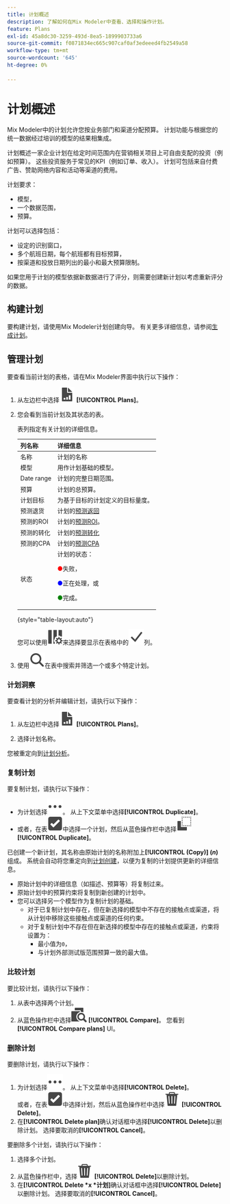 ```yaml
---
title: 计划概述
description: 了解如何在Mix Modeler中查看、选择和操作计划。
feature: Plans
exl-id: 45a8dc30-3259-493d-8ea5-1899903733a6
source-git-commit: f0871834ec665c907caf0af3edeeed4fb2549a58
workflow-type: tm+mt
source-wordcount: '645'
ht-degree: 0%

---
```


# 计划概述

Mix Modeler中的计划允许您按业务部门和渠道分配预算。 计划功能与根据您的统一数据经过培训的模型的结果相集成。

计划概述一家企业计划在给定时间范围内在营销相关项目上可自由支配的投资（例如预算）。 这些投资服务于常见的KPI（例如订单、收入）。 计划可包括来自付费广告、赞助网络内容和活动等渠道的费用。

计划要求：

- 模型，
- 一个数据范围，
- 预算。

计划可以选择包括：

- 设定的识别窗口，
- 多个航班日期，每个航班都有目标预算，
- 按渠道和投放日期列出的最小和最大预算限制。

如果您用于计划的模型依据新数据进行了评分，则需要创建新计划以考虑重新评分的数据。


## 构建计划

要构建计划，请使用Mix Modeler计划创建向导。 有关更多详细信息，请参阅[生成计划](build.md)。


## 管理计划

要查看当前计划的表格，请在Mix Modeler界面中执行以下操作：

1. 从左边栏中选择![](/help/assets/icons/FileChart.svg) **[!UICONTROL Plans]**。

1. 您会看到当前计划及其状态的表。

   表列指定有关计划的详细信息。

   | 列名称 | 详细信息 |
   |---|---|
   | 名称 | 计划的名称 |
   | 模型 | 用作计划基础的模型。 |
   | Date range | 计划的完整日期范围。 |
   | 预算 | 计划的总预算。 |
   | 计划目标 | 为基于目标的计划定义的目标量度。 |
   | 预测退货 | 计划的[预测返回](/help/main-guide/glossary.md) |
   | 预测的ROI | 计划的[预测ROI](/help/main-guide/glossary.md)。 |
   | 预测的转化 | 计划的[预测转化](/help/main-guide/glossary.md) |
   | 预测的CPA | 计划的[预测CPA](/help/main-guide/glossary.md) |
   | 状态 | 计划的状态： <p><span style="color:red">●</span>失败， <p><span style="color:blue">●</span>正在处理，或 <p><span style="color:green">●</span>完成。 |

   {style="table-layout:auto"}

   您可以使用![ColumnSetting](/help/assets/icons/ColumnSetting.svg)来选择要显示在表格中的![复选标记](/help/assets/icons/Checkmark.svg)列。

1. 使用![搜索](/help/assets/icons/Search.svg)在表中搜索并筛选一个或多个特定计划。

### 计划洞察

要查看计划的分析并编辑计划，请执行以下操作：

1. 从左边栏中选择![PLan](/help/assets/icons/FileChart.svg) **[!UICONTROL Plans]**。

1. 选择计划名称。

您被重定向到[计划分析](insights.md)。


### 复制计划

要复制计划，请执行以下操作：

- 为计划选择![更多](/help/assets/icons/More.svg)。 从上下文菜单中选择&#x200B;**[!UICONTROL Duplicate]**。
- 或者，在表![SelectBox](/help/assets/icons/SelectBox.svg)中选择一个计划，然后从蓝色操作栏中选择![复制](/help/assets/icons/Copy.svg) **[!UICONTROL Duplicate]**。

已创建一个新计划，其名称由原始计划的名称附加上&#x200B;**[!UICONTROL (Copy)] (_n_)**&#x200B;组成。 系统会自动将您重定向到[计划创建](build.md)，以便为复制的计划提供更新的详细信息。

- 原始计划中的详细信息（如描述、预算等）将复制过来。
- 原始计划中的预算约束将复制到新创建的计划中。
- 您可以选择另一个模型作为复制计划的基础。
   - 对于已复制计划中存在，但在新选择的模型中不存在的接触点或渠道，将从计划中移除这些接触点或渠道的任何约束。
   - 对于复制计划中不存在但在新选择的模型中存在的接触点或渠道，约束将设置为：
      - 最小值为`0`，
      - 与计划外部测试版范围预算一致的最大值。



### 比较计划

要比较计划，请执行以下操作：

1. 从表中选择两个计划。
1. 从蓝色操作栏中选择![比较](/help/assets/icons/Compare.svg) **[!UICONTROL Compare]**。 您看到&#x200B;**[!UICONTROL Compare plans]** UI。


### 删除计划

要删除计划，请执行以下操作：

1. 为计划选择![更多](/help/assets/icons/More.svg)。 从上下文菜单中选择&#x200B;**[!UICONTROL Delete]**。 <br/>或者，在表![SelectBox](/help/assets/icons/SelectBox.svg)中选择计划，然后从蓝色操作栏中选择![删除](/help/assets/icons/Delete.svg) **[!UICONTROL Delete]**。
1. 在&#x200B;**[!UICONTROL Delete plan]**&#x200B;确认对话框中选择&#x200B;**[!UICONTROL Delete]**&#x200B;以删除计划。 选择要取消的&#x200B;**[!UICONTROL Cancel]**。

要删除多个计划，请执行以下操作：

1. 选择多个计划。
1. 从蓝色操作栏中，选择![删除](/help/assets/icons/Delete.svg) **[!UICONTROL Delete]**&#x200B;以删除计划。
1. 在&#x200B;**[!UICONTROL Delete *x *计划]**&#x200B;确认对话框中选择&#x200B;**[!UICONTROL Delete]**&#x200B;以删除计划。 选择要取消的&#x200B;**[!UICONTROL Cancel]**。


